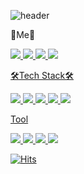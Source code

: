 ![header](https://capsule-render.vercel.app/api?type=slice&color=auto&height=300&section=header&text=EUNINCHOI&fontSize=90&fontColor=FFF)


🔆Me🔆

<a href="https://velog.io/@choieunin"><img src="https://img.shields.io/badge/Velog-20C997?style=flat&logo=Velog&logoColor=white"/> <a href="https://github.com/choieunin"><img src="https://img.shields.io/badge/Github-181717?style=flat&logo=Github&logoColor=white"/> <a href="https://www.youtube.com/channel/UCz5x7ield1Zn3i4hhXXzVcw"><img src="https://img.shields.io/badge/Youtube-FF0000?style=flat&logo=Youtube&logoColor=white"/> <a href="https://www.instagram.com/e___nini/"><img src="https://img.shields.io/badge/Instagram-E4405F?style=flat&logo=Instagram&logoColor=white"/>


🛠Tech Stack🛠

<img src="https://img.shields.io/badge/Kotlin-7F52FF?style=flat&logo=Kotlin&logoColor=white"/> <img src="https://img.shields.io/badge/Python-3776AB?style=flat&logo=Python&logoColor=white"/> <img src="https://img.shields.io/badge/Javascript-F7DF1E?style=flat&logo=Javascript&logoColor=white"/> <img src="https://img.shields.io/badge/HTML-E34F26?style=flat&logo=HTML&logoColor=white"/> <img src="https://img.shields.io/badge/CSS-1572B6?style=flat&logo=CSS&logoColor=white"/>

Tool

<img src="https://img.shields.io/badge/Visual Studio Code-007ACC?style=flat&logo=Visual Studio Code&logoColor=white"/> <img src="https://img.shields.io/badge/Android Studio-3DDC84?style=flat&logo=Android Studio&logoColor=white"/> <img src="https://img.shields.io/badge/Git-F05032?style=flat&logo=Git&logoColor=white"/> <img src="https://img.shields.io/badge/Github-181717?style=flat&logo=Github&logoColor=white"/>


[![Hits](https://hits.seeyoufarm.com/api/count/incr/badge.svg?tab=repositories&url=https%3A%2F%2Fgithub.com%2Fchoieunin&count_bg=%23F4FF90&title_bg=%23CDC9C9&icon=&icon_color=%23E7E7E7&title=hits&edge_flat=false)](https://hits.seeyoufarm.com)
